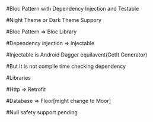 #Bloc Pattern with Dependency Injection and Testable

#Night Theme or Dark Theme Suppory

#Bloc Pattern => Bloc Library

#Dependency injection => injectable

#Injectable is Android Dagger equilavent(GetIt Generator)

#But It is not compile time checking dependency

#Libraries 

#Http => Retrofit

#Database => Floor[might change to Moor]

#Null safety support pending
